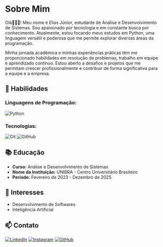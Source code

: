 # Sobre Mim

Olá🙋🏽‍♂️! Meu nome é Elias Júnior, estudante de Análise e Desenvolvimento de Sistemas. Sou apaixonado por tecnologia e em constante busca por conhecimento. Atualmente, estou focando meus estudos em Python, uma linguagem versátil e poderosa que me permite explorar diversas áreas da programação.

Minha jornada acadêmica e minhas experiências práticas têm me proporcionado habilidades em resolução de problemas, trabalho em equipe e aprendizado contínuo. Estou aberto a desafios e projetos que me permitam crescer profissionalmente e contribuir de forma significativa para a equipe e a empresa.

## 🌟 Habilidades

### Linguagens de Programação:
![Python](https://img.shields.io/badge/python-3670A0?style=for-the-badge&logo=python&logoColor=ffdd54)

### Tecnologias:
![Git](https://img.shields.io/badge/GIT-E44C30?style=for-the-badge&logo=git&logoColor=white)
![GitHub](https://img.shields.io/badge/GitHub-100000?style=for-the-badge&logo=github&logoColor=white)

## 📚 Educação

- **Curso:** Análise e Desenvolvimento de Sistemas
- **Nome da Instituição:** UNIBRA - Centro Universitário Brasileiro
- **Período:** Fevereiro de 2023 - Dezembro de 2025

## 🌱 Interesses

- Desenvolvimento de Softwares
- Inteligência Artificial

## 📫 Contato
[![LinkedIn](https://img.shields.io/badge/LinkedIn-0077B5?style=for-the-badge&logo=linkedin&logoColor=white)](https://www.linkedin.com/in/devzjr)
[![Instagram](https://img.shields.io/badge/-Instagram-%23E4405F?style=for-the-badge&logo=instagram&logoColor=white)](https://www.instagram.com/eu_eliassajunior)
[![GitHub](https://img.shields.io/badge/GitHub-100000?style=for-the-badge&logo=github&logoColor=white)](https://github.com/DevzJR)
